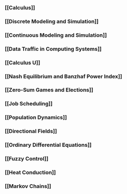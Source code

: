 ### [[Calculus]]
### [[Discrete Modeling and Simulation]]
### [[Continuous Modeling and Simulation]]
### [[Data Traffic in Computing Systems]]
### [[Calculus U]]
### [[Nash Equilibrium and Banzhaf Power Index]]
### [[Zero-Sum Games and Elections]]
### [[Job Scheduling]]
### [[Population Dynamics]]
### [[Directional Fields]]
### [[Ordinary Differential Equations]]
### [[Fuzzy Control]]
### [[Heat Conduction]]
### [[Markov Chains]]